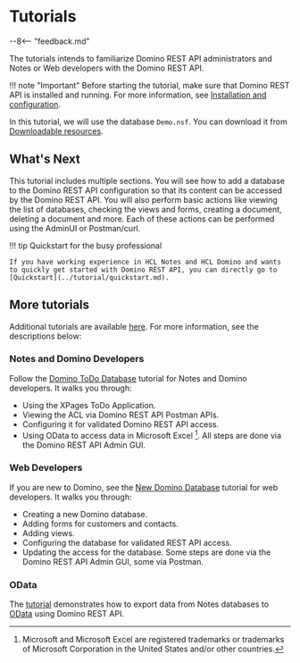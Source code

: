 # Tutorials

--8<-- "feedback.md"

The tutorials intends to familiarize Domino REST API administrators and Notes or Web developers with the Domino REST API.

<!-- prettier-ignore -->
!!! note "Important"
    Before starting the tutorial, make sure that Domino REST API is installed and running. For more information, see [Installation and configuration](../tutorial/installconfig/index.md).

In this tutorial, we will use the database `Demo.nsf`. You can download it from [Downloadable resources](../references/downloads.md).

## What's Next

This tutorial includes multiple sections. You will see how to add a database to the Domino REST API configuration so that its content can be accessed by the Domino REST API. You will also perform basic actions like viewing the list of databases, checking the views and forms, creating a document, deleting a document and more. Each of these actions can be performed using the AdminUI or Postman/curl.

<!-- prettier-ignore -->
!!! tip Quickstart for the busy professional

    If you have working experience in HCL Notes and HCL Domino and wants to quickly get started with Domino REST API, you can directly go to [Quickstart](../tutorial/quickstart.md).

## More tutorials

Additional tutorials are available [here](https://opensource.hcltechsw.com/domino-keep-tutorials/). For more information, see the descriptions below: <!--and also [can be found here](https://opensource.hcltechsw.com/domino-keep-tutorials/):-->

<!--For new features, please see the [Office Round Trip Experience with Domino Documents](../tutorial/roundtrip.md)-->

### Notes and Domino Developers

Follow the [Domino ToDo Database](https://opensource.hcltechsw.com/domino-keep-tutorials/pages/todo/index) tutorial for Notes and Domino developers. It walks you through:

- Using the XPages ToDo Application.
- Viewing the ACL via Domino REST API Postman APIs.
- Configuring it for validated Domino REST API access.
- Using OData to access data in Microsoft Excel [^1]. All steps are done via the Domino REST API Admin GUI.

[^1]: Microsoft and Microsoft Excel are registered trademarks or trademarks of Microsoft Corporation in the United States and/or other countries.

### Web Developers

If you are new to Domino, see the [New Domino Database](https://opensource.hcltechsw.com/domino-keep-tutorials/pages/domino-new/index) tutorial for web developers. It walks you through:

- Creating a new Domino database.
- Adding forms for customers and contacts.
- Adding views.
- Configuring the database for validated REST API access.
- Updating the access for the database. Some steps are done via the Domino REST API Admin GUI, some via Postman.

### OData

The [tutorial](../tutorial/odata/index.md) demonstrates how to export data from Notes databases to [OData](https://www.odata.org) using Domino REST API.
